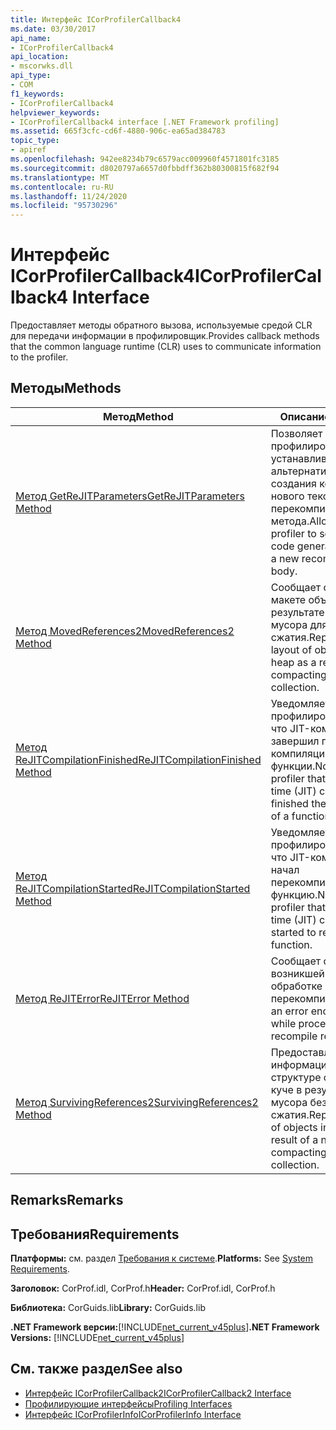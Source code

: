 ```yaml
---
title: Интерфейс ICorProfilerCallback4
ms.date: 03/30/2017
api_name:
- ICorProfilerCallback4
api_location:
- mscorwks.dll
api_type:
- COM
f1_keywords:
- ICorProfilerCallback4
helpviewer_keywords:
- ICorProfilerCallback4 interface [.NET Framework profiling]
ms.assetid: 665f3cfc-cd6f-4880-906c-ea65ad384783
topic_type:
- apiref
ms.openlocfilehash: 942ee8234b79c6579acc009960f4571801fc3185
ms.sourcegitcommit: d8020797a6657d0fbbdff362b80300815f682f94
ms.translationtype: MT
ms.contentlocale: ru-RU
ms.lasthandoff: 11/24/2020
ms.locfileid: "95730296"
---
```

# <a name="icorprofilercallback4-interface"></a><span data-ttu-id="ebcf8-102">Интерфейс ICorProfilerCallback4</span><span class="sxs-lookup"><span data-stu-id="ebcf8-102">ICorProfilerCallback4 Interface</span></span>

<span data-ttu-id="ebcf8-103">Предоставляет методы обратного вызова, используемые средой CLR для передачи информации в профилировщик.</span><span class="sxs-lookup"><span data-stu-id="ebcf8-103">Provides callback methods that the common language runtime (CLR) uses to communicate information to the profiler.</span></span>  
  
## <a name="methods"></a><span data-ttu-id="ebcf8-104">Методы</span><span class="sxs-lookup"><span data-stu-id="ebcf8-104">Methods</span></span>  
  
|<span data-ttu-id="ebcf8-105">Метод</span><span class="sxs-lookup"><span data-stu-id="ebcf8-105">Method</span></span>|<span data-ttu-id="ebcf8-106">Описание</span><span class="sxs-lookup"><span data-stu-id="ebcf8-106">Description</span></span>|  
|------------|-----------------|  
|[<span data-ttu-id="ebcf8-107">Метод GetReJITParameters</span><span class="sxs-lookup"><span data-stu-id="ebcf8-107">GetReJITParameters Method</span></span>](icorprofilercallback4-getrejitparameters-method.md)|<span data-ttu-id="ebcf8-108">Позволяет профилировщику кода устанавливать альтернативные флаги создания кода для нового текста перекомпилированного метода.</span><span class="sxs-lookup"><span data-stu-id="ebcf8-108">Allows the code profiler to set alternate code generation flags for a new recompiled method body.</span></span>|  
|[<span data-ttu-id="ebcf8-109">Метод MovedReferences2</span><span class="sxs-lookup"><span data-stu-id="ebcf8-109">MovedReferences2 Method</span></span>](icorprofilercallback4-movedreferences2-method.md)|<span data-ttu-id="ebcf8-110">Сообщает о новом макете объектов в куче в результате сборки мусора для сжатия.</span><span class="sxs-lookup"><span data-stu-id="ebcf8-110">Reports the new layout of objects in the heap as a result of a compacting garbage collection.</span></span>|  
|[<span data-ttu-id="ebcf8-111">Метод ReJITCompilationFinished</span><span class="sxs-lookup"><span data-stu-id="ebcf8-111">ReJITCompilationFinished Method</span></span>](icorprofilercallback4-rejitcompilationfinished-method.md)|<span data-ttu-id="ebcf8-112">Уведомляет профилировщик о том, что JIT-компилятор завершил повторную компиляцию функции.</span><span class="sxs-lookup"><span data-stu-id="ebcf8-112">Notifies the profiler that the just-in-time (JIT) compiler has finished the recompilation of a function.</span></span>|  
|[<span data-ttu-id="ebcf8-113">Метод ReJITCompilationStarted</span><span class="sxs-lookup"><span data-stu-id="ebcf8-113">ReJITCompilationStarted Method</span></span>](icorprofilercallback4-rejitcompilationstarted-method.md)|<span data-ttu-id="ebcf8-114">Уведомляет профилировщик о том, что JIT-компилятор начал перекомпилировать функцию.</span><span class="sxs-lookup"><span data-stu-id="ebcf8-114">Notifies the profiler that the just-in-time (JIT) compiler has started to recompile a function.</span></span>|  
|[<span data-ttu-id="ebcf8-115">Метод ReJITError</span><span class="sxs-lookup"><span data-stu-id="ebcf8-115">ReJITError Method</span></span>](icorprofilercallback4-rejiterror-method.md)|<span data-ttu-id="ebcf8-116">Сообщает об ошибке, возникшей при обработке запроса на перекомпиляцию.</span><span class="sxs-lookup"><span data-stu-id="ebcf8-116">Reports an error encountered while processing a recompile request.</span></span>|  
|[<span data-ttu-id="ebcf8-117">Метод SurvivingReferences2</span><span class="sxs-lookup"><span data-stu-id="ebcf8-117">SurvivingReferences2 Method</span></span>](icorprofilercallback4-survivingreferences2-method.md)|<span data-ttu-id="ebcf8-118">Предоставляет информацию о структуре объектов в куче в результате сборки мусора без сжатия.</span><span class="sxs-lookup"><span data-stu-id="ebcf8-118">Reports the layout of objects in the heap as a result of a non-compacting garbage collection.</span></span>|  
  
## <a name="remarks"></a><span data-ttu-id="ebcf8-119">Remarks</span><span class="sxs-lookup"><span data-stu-id="ebcf8-119">Remarks</span></span>  
  
## <a name="requirements"></a><span data-ttu-id="ebcf8-120">Требования</span><span class="sxs-lookup"><span data-stu-id="ebcf8-120">Requirements</span></span>  

 <span data-ttu-id="ebcf8-121">**Платформы:** см. раздел [Требования к системе](../../get-started/system-requirements.md).</span><span class="sxs-lookup"><span data-stu-id="ebcf8-121">**Platforms:** See [System Requirements](../../get-started/system-requirements.md).</span></span>  
  
 <span data-ttu-id="ebcf8-122">**Заголовок:** CorProf.idl, CorProf.h</span><span class="sxs-lookup"><span data-stu-id="ebcf8-122">**Header:** CorProf.idl, CorProf.h</span></span>  
  
 <span data-ttu-id="ebcf8-123">**Библиотека:** CorGuids.lib</span><span class="sxs-lookup"><span data-stu-id="ebcf8-123">**Library:** CorGuids.lib</span></span>  
  
 <span data-ttu-id="ebcf8-124">**.NET Framework версии:**[!INCLUDE[net_current_v45plus](../../../../includes/net-current-v45plus-md.md)]</span><span class="sxs-lookup"><span data-stu-id="ebcf8-124">**.NET Framework Versions:** [!INCLUDE[net_current_v45plus](../../../../includes/net-current-v45plus-md.md)]</span></span>  
  
## <a name="see-also"></a><span data-ttu-id="ebcf8-125">См. также раздел</span><span class="sxs-lookup"><span data-stu-id="ebcf8-125">See also</span></span>

- [<span data-ttu-id="ebcf8-126">Интерфейс ICorProfilerCallback2</span><span class="sxs-lookup"><span data-stu-id="ebcf8-126">ICorProfilerCallback2 Interface</span></span>](icorprofilercallback2-interface.md)
- [<span data-ttu-id="ebcf8-127">Профилирующие интерфейсы</span><span class="sxs-lookup"><span data-stu-id="ebcf8-127">Profiling Interfaces</span></span>](profiling-interfaces.md)
- [<span data-ttu-id="ebcf8-128">Интерфейс ICorProfilerInfo</span><span class="sxs-lookup"><span data-stu-id="ebcf8-128">ICorProfilerInfo Interface</span></span>](icorprofilerinfo-interface.md)
